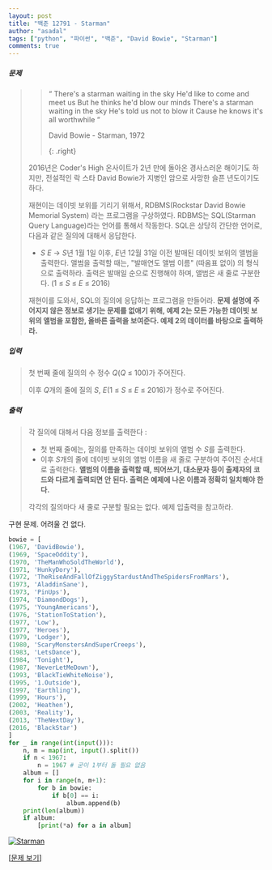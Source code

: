 ```yaml
---
layout: post
title: "백준 12791 - Starman"
author: "asadal"
tags: ["python", "파이썬", "백준", "David Bowie", "Starman"]
comments: true
---
```


##### 문제

> >“ There's a starman waiting in the sky
> >He'd like to come and meet us
> >But he thinks he'd blow our minds 
> >There's a starman waiting in the sky
> >He's told us not to blow it
> >Cause he knows it's all worthwhile “
> >
> >David Bowie - Starman, 1972
> >
> >{: .right}
>
> 2016년은 Coder's High 온사이트가 2년 만에 돌아온 경사스러운 해이기도 하지만, 전설적인 락 스타 David Bowie가 지병인 암으로 사망한 슬픈 년도이기도 하다.
>
> 재현이는 데이빗 보위를 기리기 위해서, RDBMS(Rockstar David Bowie Memorial System) 라는 프로그램을 구상하였다. RDBMS는 SQL(Starman Query Language)라는 언어를 통해서 작동한다. SQL은 상당히 간단한 언어로, 다음과 같은 질의에 대해서 응답한다.
>
> - *S* *E* -> *S*년 1월 1일 이후, *E*년 12월 31일 이전 발매된 데이빗 보위의 앨범을 출력한다. 앨범을 출력할 때는, "발매연도 앨범 이름" (따옴표 없이) 의 형식으로 출력하라. 출력은 발매일 순으로 진행해야 하며, 앨범은 새 줄로 구분한다. (1 ≤ *S* ≤ *E* ≤ 2016)
>
> 재현이를 도와서, SQL의 질의에 응답하는 프로그램을 만들어라. **문제 설명에 주어지지 않은 정보로 생기는 문제를 없애기 위해, 예제 2는 모든 가능한 데이빗 보위의 앨범을 포함한, 올바른 출력을 보여준다. 예제 2의 데이터를 바탕으로 출력하라.**

##### 입력

>첫 번째 줄에 질의의 수 정수 *Q*(*Q* ≤ 100)가 주어진다.
>
>이후 *Q*개의 줄에 질의 *S*, *E*(1 ≤ *S* ≤ *E* ≤ 2016)가 정수로 주어진다.

##### 출력

>각 질의에 대해서 다음 정보를 출력한다 :
>
>* 첫 번째 줄에는, 질의를 만족하는 데이빗 보위의 앨범 수 *S*를 출력한다.
>* 이후 *S*개의 줄에 데이빗 보위의 앨범 이름을 새 줄로 구분하여 주어진 순서대로 출력한다. **앨범의 이름을 출력할 때, 띄어쓰기, 대소문자 등이 출제자의 코드와 다르게 출력되면 안 된다. 출력은 예제에 나온 이름과 정확히 일치해야 한다.**
>
>각각의 질의마다 새 줄로 구분할 필요는 없다. 예제 입출력을 참고하라.

구현 문제. 어려울 건 없다.

```python
bowie = [
(1967, 'DavidBowie'),
(1969, 'SpaceOddity'),
(1970, 'TheManWhoSoldTheWorld'),
(1971, 'HunkyDory'),
(1972, 'TheRiseAndFallOfZiggyStardustAndTheSpidersFromMars'),
(1973, 'AladdinSane'),
(1973, 'PinUps'),
(1974, 'DiamondDogs'),
(1975, 'YoungAmericans'),
(1976, 'StationToStation'),
(1977, 'Low'),
(1977, 'Heroes'),
(1979, 'Lodger'),
(1980, 'ScaryMonstersAndSuperCreeps'),
(1983, 'LetsDance'),
(1984, 'Tonight'),
(1987, 'NeverLetMeDown'),
(1993, 'BlackTieWhiteNoise'),
(1995, '1.Outside'),
(1997, 'Earthling'),
(1999, 'Hours'),
(2002, 'Heathen'),
(2003, 'Reality'),
(2013, 'TheNextDay'),
(2016, 'BlackStar')
]
for _ in range(int(input())):
    n, m = map(int, input().split())
    if n < 1967:
        n = 1967 # 굳이 1부터 돌 필요 없음
    album = []
    for i in range(n, m+1):
        for b in bowie:
            if b[0] == i:
                album.append(b)
    print(len(album))
    if album:
        [print(*a) for a in album]
```

[![Starman](https://img.youtube.com/vi/tRcPA7Fzebw/0.jpg)](https://www.youtube.com/watch?v=tRcPA7Fzebw)

[[문제 보기](https://www.acmicpc.net/problem/12791)]